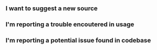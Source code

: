 ### I want to suggest a new source


### I'm reporting a trouble encoutered in usage


### I'm reporting a potential issue found in codebase


